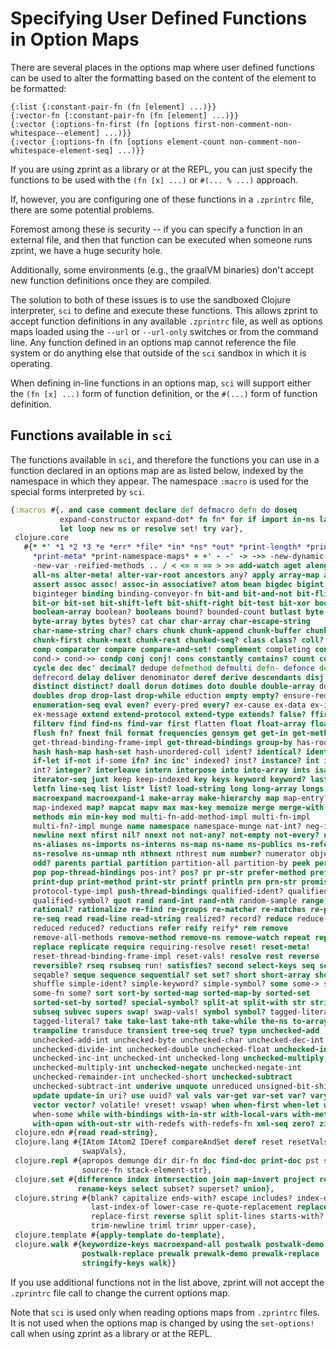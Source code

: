# Specifying User Defined Functions in Option Maps

There are several places in the options map where user defined
functions can be used to alter the formatting based on the content
of the element to be formatted:

```
{:list {:constant-pair-fn (fn [element] ...)}}
{:vector-fn {:constant-pair-fn (fn [element] ...)}}
{:vector {:options-fn-first (fn [options first-non-comment-non-whitespace--element] ...)}}
{:vector {:options-fn (fn [options element-count non-comment-non-whitespace-element-seq] ...)}}
```

If you are using zprint as a library or at the REPL, you can just
specify the functions to be used with the `(fn [x] ...)` or `#(...
% ...)` approach.

If, however, you are configuring one of these functions in a
`.zprintrc` file, there are some potential problems.

Foremost among these is security -- if you can specify a function
in an external file, and then that function can be executed when
someone runs zprint, we have a huge security hole.

Additionally, some environments (e.g., the graalVM binaries) don't
accept new function definitions once they are compiled.

The solution to both of these issues is to use the sandboxed Clojure
interpreter, `sci` to define and execute these functions.
This allows zprint to accept function definitions
in any available `.zprintrc` file, as well as options maps loaded
using the `--url` or `--url-only` switches or from the command line.
Any function defined in an options map cannot reference the file
system or do anything else that outside of the `sci` sandbox in
which it is operating.

When defining in-line functions in an options map, `sci` will support
either the `(fn [x] ...)` form of function definition, or the `#(...)`
form of function definition.

## Functions available in `sci`

The functions available in `sci`, and therefore the functions you can
use in a function declared in an options map are as listed below, 
indexed by the namespace in which they appear.  The namespace
`:macro` is used for the special forms interpreted by `sci`.
```clojure
{:macros #{. and case comment declare def defmacro defn do doseq
           expand-constructor expand-dot* fn fn* for if import in-ns lazy-seq
           let loop new ns or resolve set! try var},
 clojure.core
   #{* *' *1 *2 *3 *e *err* *file* *in* *ns* *out* *print-length* *print-level*
     *print-meta* *print-namespace-maps* + +' - -' -> ->> -new-dynamic-var
     -new-var -reified-methods .. / < <= = == > >= add-watch aget alength alias
     all-ns alter-meta! alter-var-root ancestors any? apply array-map as-> aset
     assert assoc assoc! assoc-in associative? atom bean bigdec bigint
     biginteger binding binding-conveyor-fn bit-and bit-and-not bit-flip bit-not
     bit-or bit-set bit-shift-left bit-shift-right bit-test bit-xor boolean
     boolean-array boolean? booleans bound? bounded-count butlast byte
     byte-array bytes bytes? cat char char-array char-escape-string
     char-name-string char? chars chunk chunk-append chunk-buffer chunk-cons
     chunk-first chunk-next chunk-rest chunked-seq? class class? coll? comment
     comp comparator compare compare-and-set! complement completing concat cond
     cond-> cond->> condp conj conj! cons constantly contains? count counted?
     cycle dec dec' decimal? dedupe defmethod defmulti defn- defonce defprotocol
     defrecord delay deliver denominator deref derive descendants disj dissoc
     distinct distinct? doall dorun dotimes doto double double-array double?
     doubles drop drop-last drop-while eduction empty empty? ensure-reduced
     enumeration-seq eval even? every-pred every? ex-cause ex-data ex-info
     ex-message extend extend-protocol extend-type extends? false? ffirst filter
     filterv find find-ns find-var first flatten float float-array float? floats
     flush fn? fnext fnil format frequencies gensym get get-in get-method
     get-thread-binding-frame-impl get-thread-bindings group-by has-root-impl
     hash hash-map hash-set hash-unordered-coll ident? identical? identity
     if-let if-not if-some ifn? inc inc' indexed? inst? instance? int int-array
     int? integer? interleave intern interpose into into-array ints isa? iterate
     iterator-seq juxt keep keep-indexed key keys keyword keyword? last lazy-cat
     letfn line-seq list list* list? load-string long long-array longs
     macroexpand macroexpand-1 make-array make-hierarchy map map-entry?
     map-indexed map? mapcat mapv max max-key memoize merge merge-with meta
     methods min min-key mod multi-fn-add-method-impl multi-fn-impl
     multi-fn?-impl munge name namespace namespace-munge nat-int? neg-int? neg?
     newline next nfirst nil? nnext not not-any? not-empty not-every? not=
     ns-aliases ns-imports ns-interns ns-map ns-name ns-publics ns-refers
     ns-resolve ns-unmap nth nthnext nthrest num number? numerator object-array
     odd? parents partial partition partition-all partition-by peek persistent!
     pop pop-thread-bindings pos-int? pos? pr pr-str prefer-method prefers print
     print-dup print-method print-str printf println prn prn-str promise
     protocol-type-impl push-thread-bindings qualified-ident? qualified-keyword?
     qualified-symbol? quot rand rand-int rand-nth random-sample range ratio?
     rational? rationalize re-find re-groups re-matcher re-matches re-pattern
     re-seq read read-line read-string realized? record? reduce reduce-kv
     reduced reduced? reductions refer reify reify* rem remove
     remove-all-methods remove-method remove-ns remove-watch repeat repeatedly
     replace replicate require requiring-resolve reset! reset-meta!
     reset-thread-binding-frame-impl reset-vals! resolve rest reverse
     reversible? rseq rsubseq run! satisfies? second select-keys seq seq?
     seqable? seque sequence sequential? set set? short short-array shorts
     shuffle simple-ident? simple-keyword? simple-symbol? some some-> some->>
     some-fn some? sort sort-by sorted-map sorted-map-by sorted-set
     sorted-set-by sorted? special-symbol? split-at split-with str string? subs
     subseq subvec supers swap! swap-vals! symbol symbol? tagged-literal
     tagged-literal? take take-last take-nth take-while the-ns to-array
     trampoline transduce transient tree-seq true? type unchecked-add
     unchecked-add-int unchecked-byte unchecked-char unchecked-dec-int
     unchecked-divide-int unchecked-double unchecked-float unchecked-inc
     unchecked-inc-int unchecked-int unchecked-long unchecked-multiply
     unchecked-multiply-int unchecked-negate unchecked-negate-int
     unchecked-remainder-int unchecked-short unchecked-subtract
     unchecked-subtract-int underive unquote unreduced unsigned-bit-shift-right
     update update-in uri? use uuid? val vals var-get var-set var? vary-meta vec
     vector vector? volatile! vreset! vswap! when when-first when-let when-not
     when-some while with-bindings with-in-str with-local-vars with-meta
     with-open with-out-str with-redefs with-redefs-fn xml-seq zero? zipmap},
 clojure.edn #{read read-string},
 clojure.lang #{IAtom IAtom2 IDeref compareAndSet deref reset resetVals swap
                swapVals},
 clojure.repl #{apropos demunge dir dir-fn doc find-doc print-doc pst source
                source-fn stack-element-str},
 clojure.set #{difference index intersection join map-invert project rename
               rename-keys select subset? superset? union},
 clojure.string #{blank? capitalize ends-with? escape includes? index-of join
                  last-index-of lower-case re-quote-replacement replace
                  replace-first reverse split split-lines starts-with? trim
                  trim-newline triml trimr upper-case},
 clojure.template #{apply-template do-template},
 clojure.walk #{keywordize-keys macroexpand-all postwalk postwalk-demo
                postwalk-replace prewalk prewalk-demo prewalk-replace
                stringify-keys walk}}
```
If you use additional functions not in the list above, zprint will not 
accept the `.zprintrc` file call to change the current options map.

Note that `sci` is used only when reading options maps from `.zprintrc`
files.  It is not used when the options map is changed by using the
`set-options!` call when using zprint as a library or at the REPL.
